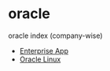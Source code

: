 # oracle
oracle index (company-wise)
- [Enterprise App](https://github.com/davidkhala/enterprise-app/tree/main/oracle)
- [Oracle Linux](https://github.com/davidkhala/oracle-linux-collection)
